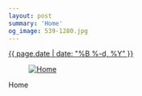 ```yaml
---
layout: post
summary: 'Home'
og_image: 539-1280.jpg
---
```


<p>
 <time>
  <a href="/539">
   {{ page.date | date: "%B %-d, %Y" }}
  </a>
 </time>
 <a href="/539">
  <figure data-taken="8/28/2016">
   <img alt="Home" sizes="(min-width: 700px) 50vw, calc(100vw - 2rem)" src="{{ site.assets_url }}/539-640.jpg" srcset="{{ site.assets_url }}/539-320.jpg 320w, {{ site.assets_url }}/539-640.jpg 640w, {{ site.assets_url }}/539-960.jpg 960w, {{ site.assets_url }}/539-1280.jpg 1280w"/>
  </figure>
 </a>
 <span>
  Home
 </span>
</p>
